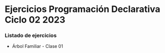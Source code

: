 # Ejercicios Programación Declarativa Ciclo 02 2023

### Listado de ejercicios
- Árbol Familiar - Clase 01